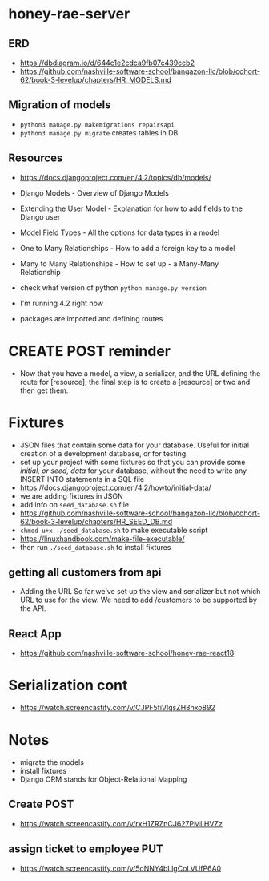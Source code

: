# honey-rae-server

## ERD
- https://dbdiagram.io/d/644c1e2cdca9fb07c439ccb2
- https://github.com/nashville-software-school/bangazon-llc/blob/cohort-62/book-3-levelup/chapters/HR_MODELS.md

## Migration of models 
- `python3 manage.py makemigrations repairsapi`
- `python3 manage.py migrate` creates tables in DB

## Resources
- https://docs.djangoproject.com/en/4.2/topics/db/models/
- Django Models - Overview of Django Models
- Extending the User Model - Explanation for how to add fields to the Django user
- Model Field Types - All the options for data types in a model
- One to Many Relationships - How to add a foreign key to a model
- Many to Many Relationships - How to set up - a Many-Many Relationship
- check what version of python `python manage.py version` 
- I'm running 4.2 right now

- packages are imported and defining routes

# CREATE POST reminder
- Now that you have a model, a view, a serializer, and the URL defining the route for 
[resource], the final step is to create a [resource] or two and then get them.

# Fixtures
- JSON files that contain some data for your database. Useful for initial creation of a development database, or for testing.
- set up your project with some fixtures so that you can provide some *initial, or seed, data* for your database, without the need to write any INSERT INTO statements in a SQL file
- https://docs.djangoproject.com/en/4.2/howto/initial-data/
- we are adding fixtures in JSON
- add info on `seed_database.sh` file
- https://github.com/nashville-software-school/bangazon-llc/blob/cohort-62/book-3-levelup/chapters/HR_SEED_DB.md
- `chmod u+x ./seed_database.sh` to make executable script
- https://linuxhandbook.com/make-file-executable/
- then run `./seed_database.sh` to install fixtures

## getting all customers from api 
- Adding the URL
So far we’ve set up the view and serializer but not which URL to use for the view. We need to add /customers to be supported by the API.

## React App
- https://github.com/nashville-software-school/honey-rae-react18

# Serialization cont
- https://watch.screencastify.com/v/CJPF5fiVlqsZH8nxo892 

# Notes
- migrate the models 
- install fixtures 
- Django ORM stands for Object-Relational Mapping

## Create POST
- https://watch.screencastify.com/v/rxH1ZRZnCJ627PMLHVZz

## assign ticket to employee PUT
- https://watch.screencastify.com/v/5oNNY4bLlgCoLVUfP6A0 
